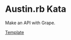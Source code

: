 # Austin.rb Kata

Make an API with Grape.

[Template](https://gist.github.com/mepatterson/5702783)

